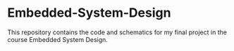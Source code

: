 # Embedded-System-Design

This repository contains the code and schematics for my final project in the course Embedded System Design.

